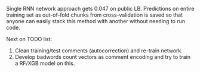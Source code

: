Single RNN network approach gets 0.047 on public LB.  Predictions on entire training set as out-of-fold chunks from cross-validation is saved so that anyone can easily stack this method with another without needing to run code.

Next on TODO list: 

1) Clean training/test comments (autocorrection) and re-train network.
2) Develop badwords count vectors as comment encoding and try to train a RF/XGB model on this.
